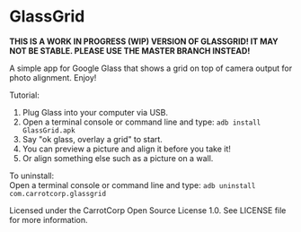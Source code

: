 GlassGrid
=========

**THIS IS A WORK IN PROGRESS (WIP) VERSION OF GLASSGRID!
IT MAY NOT BE STABLE. PLEASE USE THE MASTER BRANCH INSTEAD!**

A simple app for Google Glass that shows a grid on top of camera output for photo alignment. Enjoy!

Tutorial:  
1. Plug Glass into your computer via USB.  
2. Open a terminal console or command line and type: ```adb install GlassGrid.apk```  
3. Say "ok glass, overlay a grid" to start.   
4. You can preview a picture and align it before you take it!   
5. Or align something else such as a picture on a wall.   

To uninstall:  
Open a terminal console or command line and type: ```adb uninstall com.carrotcorp.glassgrid```

Licensed under the CarrotCorp Open Source License 1.0. See LICENSE file for more information.
